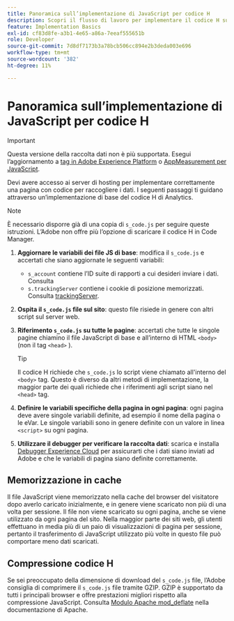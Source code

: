 ```yaml
---
title: Panoramica sull’implementazione di JavaScript per codice H
description: Scopri il flusso di lavoro per implementare il codice H sul tuo sito.
feature: Implementation Basics
exl-id: cf83d8fe-a3b1-4e65-a86a-7eeaf555651b
role: Developer
source-git-commit: 7d8df7173b3a78bcb506cc894e2b3deda003e696
workflow-type: tm+mt
source-wordcount: '382'
ht-degree: 11%

---
```


# Panoramica sull’implementazione di JavaScript per codice H

>[!IMPORTANT]
>
>Questa versione della raccolta dati non è più supportata. Esegui l’aggiornamento a [tag in Adobe Experience Platform](../../launch/overview.md) o [AppMeasurement per JavaScript](../overview.md).

Devi avere accesso ai server di hosting per implementare correttamente una pagina con codice per raccogliere i dati. I seguenti passaggi ti guidano attraverso un’implementazione di base del codice H di Analytics.

>[!NOTE]
>
>È necessario disporre già di una copia di `s_code.js` per seguire queste istruzioni. L’Adobe non offre più l’opzione di scaricare il codice H in Code Manager.

1. **Aggiornare le variabili dei file JS di base**: modifica il `s_code.js` e accertati che siano aggiornate le seguenti variabili:
   * `s_account` contiene l’ID suite di rapporti a cui desideri inviare i dati. Consulta
   * `s.trackingServer` contiene i cookie di posizione memorizzati. Consulta [trackingServer](../../vars/config-vars/trackingserver.md).
1. **Ospita il `s_code.js` file sul sito**: questo file risiede in genere con altri script sul server web.
1. **Riferimento `s_code.js` su tutte le pagine**: accertati che tutte le singole pagine chiamino il file JavaScript di base e all’interno di HTML `<body>` (non il tag `<head>` ).

   >[!TIP]
   >
   >Il codice H richiede che `s_code.js` lo script viene chiamato all&#39;interno del `<body>` tag. Questo è diverso da altri metodi di implementazione, la maggior parte dei quali richiede che i riferimenti agli script siano nel `<head>` tag.
1. **Definire le variabili specifiche della pagina in ogni pagina**: ogni pagina deve avere singole variabili definite, ad esempio il nome della pagina o le eVar. Le singole variabili sono in genere definite con un valore in linea `<script>` su ogni pagina.
1. **Utilizzare il debugger per verificare la raccolta dati**: scarica e installa [Debugger Experience Cloud](../../validate/debugger.md) per assicurarti che i dati siano inviati ad Adobe e che le variabili di pagina siano definite correttamente.

## Memorizzazione in cache

Il file JavaScript viene memorizzato nella cache del browser del visitatore dopo averlo caricato inizialmente, e in genere viene scaricato non più di una volta per sessione. Il file non viene scaricato su ogni pagina, anche se viene utilizzato da ogni pagina del sito. Nella maggior parte dei siti web, gli utenti effettuano in media più di un paio di visualizzazioni di pagina per sessione, pertanto il trasferimento di JavaScript utilizzato più volte in questo file può comportare meno dati scaricati.

## Compressione codice H

Se sei preoccupato della dimensione di download del `s_code.js` file, l’Adobe consiglia di comprimere il `s_code.js` file tramite GZIP. GZIP è supportato da tutti i principali browser e offre prestazioni migliori rispetto alla compressione JavaScript. Consulta [Modulo Apache mod_deflate](https://httpd.apache.org/docs/current/mod/mod_deflate.html) nella documentazione di Apache.
